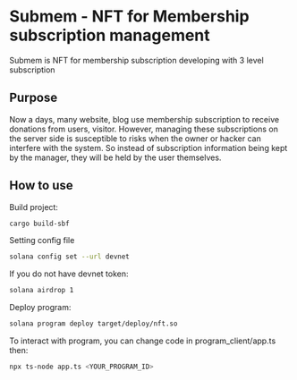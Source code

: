# Submem - NFT for Membership subscription management

Submem is NFT for membership subscription developing with 3 level subscription

## Purpose
Now a days, many website, blog use membership subscription to receive donations from users, visitor. However, managing these subscriptions on the server side is susceptible to risks when the owner or hacker can interfere with the system. So instead of subscription information being kept by the manager, they will be held by the user themselves.

## How to use
Build project:
```sh
cargo build-sbf
```

Setting config file
```sh
solana config set --url devnet
```

If you do not have devnet token:
```sh
solana airdrop 1
```

Deploy program:
```sh
solana program deploy target/deploy/nft.so 
```

To interact with program, you can change code in program_client/app.ts then:
```sh
npx ts-node app.ts <YOUR_PROGRAM_ID>
```
